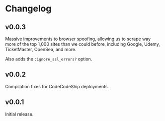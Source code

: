 # Changelog

## v0.0.3

Massive improvements to browser spoofing, allowing us to scrape way more
of the top 1,000 sites than we could before, including Google, Udemy,
 TicketMaster, OpenSea, and more.

Also adds the `:ignore_ssl_errors?` option.

## v0.0.2

Compilation fixes for CodeCodeShip deployments.

## v0.0.1

Initial release.
